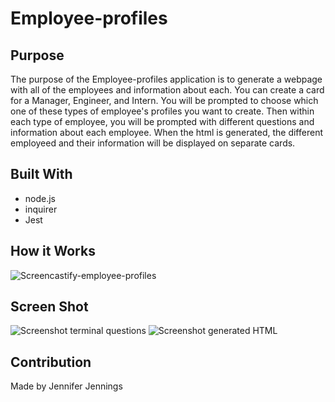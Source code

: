 # Employee-profiles

## Purpose
The purpose of the Employee-profiles application is to generate a webpage with all of the employees and information about each. You can create a card for a Manager, Engineer, and Intern. You will be prompted to choose which one of these types of employee's profiles you want to create. Then within each type of employee, you will be prompted with different questions and information about each employee. When the html is generated, the different employeed and their information will be displayed on separate cards.

## Built With
* node.js
* inquirer
* Jest


## How it Works
![Screencastify-employee-profiles]()

## Screen Shot
![Screenshot terminal questions]()
![Screenshot generated HTML]()


## Contribution
Made by Jennifer Jennings